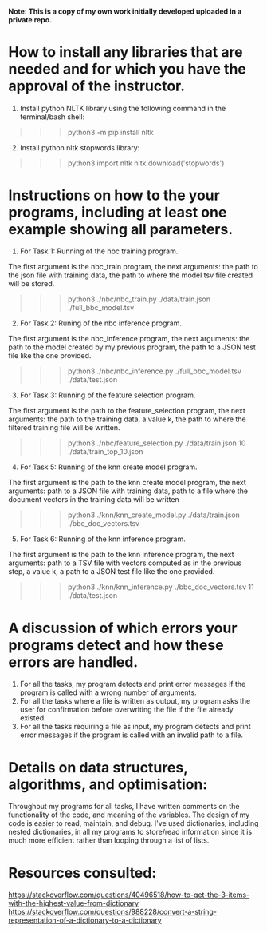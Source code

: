 #### Note: This is a copy of my own work initially developed uploaded in a private repo.

# How to install any libraries that are needed and for which you have the approval of the instructor.

1. Install python NLTK library using the following command in the terminal/bash shell:
>>>python3 -m pip install nltk

2. Install python nltk stopwords library:
>>>python3
>>>import nltk
>>>nltk.download('stopwords')

# Instructions on how to the your programs, including at least one example showing all parameters.

1. For Task 1: Running of the nbc training program. 

The first argument is the nbc_train program, the next arguments: the path to the json file with training data, the path to where the model tsv file created will be stored.
>>>python3 ./nbc/nbc_train.py ./data/train.json ./full_bbc_model.tsv   

2. For Task 2: Runing of the nbc inference program.

The first argument is the nbc_inference program, the next arguments: the path to the model created by my previous program, the path to a JSON test file like the one provided.
>>>python3 ./nbc/nbc_inference.py ./full_bbc_model.tsv ./data/test.json  

3. For Task 3: Running of the feature selection program.

The first argument is the path to the feature_selection program, the next arguments: the path to the training data, a value k, the path to where the filtered training file will be written.
>>>python3 ./nbc/feature_selection.py ./data/train.json 10 ./data/train_top_10.json

4. For Task 5: Running of the knn create model program.

The first argument is the path to the knn create model program, the next arguments: path to a JSON file with training data, path to a file where the document vectors in the training data will be written
>>>python3 ./knn/knn_create_model.py ./data/train.json ./bbc_doc_vectors.tsv

5. For Task 6: Running of the knn inference program.

The first argument is the path to the knn inference program, the next arguments: path to a TSV file with vectors computed as in the previous step, a value k, a path to a JSON test file like the one provided.
>>>python3 ./knn/knn_inference.py ./bbc_doc_vectors.tsv 11 ./data/test.json

# A discussion of which errors your programs detect and how these errors are handled.

1. For all the tasks, my program detects and print error messages if the program is called with a wrong number of arguments.
2. For all the tasks where a file is written as output, my program asks the user for confirmation before overwriting the file if the file already existed.
3. For all the tasks requiring a file as input, my program detects and print error messages if the program is called with an invalid path to a file. 


# Details on data structures, algorithms, and optimisation: 

Throughout my programs for all tasks, I have written comments on the functionality of the code, and meaning of the variables. The design of my code is easier to read, maintain, and debug. I've used dictionaries, including nested dictionaries, in all my programs to store/read information since it is much more efficient rather than looping through a list of lists.

# Resources consulted:

https://stackoverflow.com/questions/40496518/how-to-get-the-3-items-with-the-highest-value-from-dictionary
https://stackoverflow.com/questions/988228/convert-a-string-representation-of-a-dictionary-to-a-dictionary
